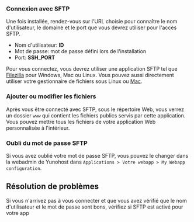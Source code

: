 ### Connexion avec SFTP

Une fois installée, rendez-vous sur l'URL choisie pour connaître le nom d'utilisateur, le domaine et le port que vous devrez utiliser pour l'accès SFTP. 

- Nom d'utilisateur: __ID__
- Mot de passe: mot de passe défini lors de l'installation
- Port: __SSH_PORT__

Pour vous connectez, vous devrez utiliser une application SFTP tel que [Filezilla](https://filezilla-project.org/) pour Windows, Mac ou Linux. Vous pouvez aussi directement utiliser votre gestionnaire de fichiers sous Linux ou [Mac](https://support.apple.com/guide/mac-help/connect-mac-shared-computers-servers-mchlp1140/mac).

### Ajouter ou modifier les fichiers

Après vous être connecté avec SFTP, sous le répertoire Web, vous verrez un dossier `www` qui contient les fichiers publics servis par cette application. Vous pouvez mettre tous les fichiers de votre application Web personnalisée à l'intérieur.

### Oubli du mot de passe SFTP

Si vous avez oublié votre mot de passe SFTP, vous pouvez le changer dans la webadmin de Yunohost dans `Applications > Votre webapp > My Webapp configuration`.

## Résolution de problèmes

Si vous n'arrivez pas à vous connecter et que vous avez vérifié que le nom d'utilisateur et le mot de passe sont bons, vérifiez si SFTP est activé pour votre app
